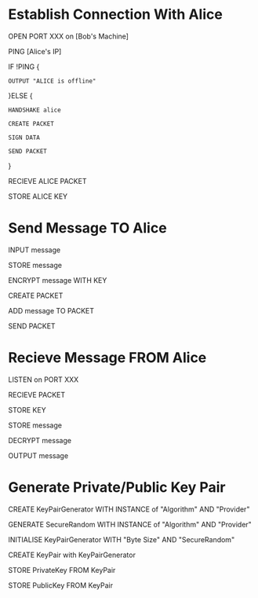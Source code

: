 # Establish Connection With Alice

OPEN PORT  XXX on [Bob's Machine]

PING [Alice's IP]

IF !PING {

	OUTPUT "ALICE is offline"

}ELSE {

	HANDSHAKE alice

	CREATE PACKET

	SIGN DATA

	SEND PACKET	
}


RECIEVE ALICE PACKET

STORE ALICE KEY

# Send Message TO Alice
INPUT message

STORE message

ENCRYPT message WITH KEY

CREATE PACKET

ADD message TO PACKET

SEND PACKET

# Recieve Message FROM Alice
LISTEN on PORT XXX

RECIEVE PACKET

STORE KEY

STORE message

DECRYPT message

OUTPUT message

# Generate Private/Public Key Pair

CREATE KeyPairGenerator WITH INSTANCE of "Algorithm" AND "Provider"

GENERATE SecureRandom WITH INSTANCE of "Algorithm" AND "Provider"

INITIALISE KeyPairGenerator WITH "Byte Size" AND "SecureRandom"

CREATE KeyPair with KeyPairGenerator

STORE PrivateKey FROM KeyPair

STORE PublicKey FROM KeyPair
